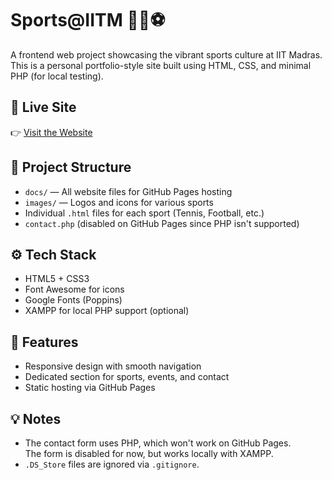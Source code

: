 # Sports@IITM 🏸🏀⚽

A frontend web project showcasing the vibrant sports culture at IIT Madras.  
This is a personal portfolio-style site built using HTML, CSS, and minimal PHP (for local testing).

## 🔗 Live Site
👉 [Visit the Website](https://kiruthicpranesh.github.io/sports-at-iitm/)

## 📁 Project Structure

- `docs/` — All website files for GitHub Pages hosting
- `images/` — Logos and icons for various sports
- Individual `.html` files for each sport (Tennis, Football, etc.)
- `contact.php` (disabled on GitHub Pages since PHP isn't supported)

## ⚙️ Tech Stack

- HTML5 + CSS3
- Font Awesome for icons
- Google Fonts (Poppins)
- XAMPP for local PHP support (optional)

## 🚀 Features

- Responsive design with smooth navigation
- Dedicated section for sports, events, and contact
- Static hosting via GitHub Pages

## 💡 Notes

- The contact form uses PHP, which won't work on GitHub Pages.  
  The form is disabled for now, but works locally with XAMPP.
- `.DS_Store` files are ignored via `.gitignore`.
